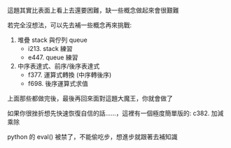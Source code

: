 這題其實比表面上看上去還要困難，缺一些概念做起來會很艱難

若完全沒想法，可以先去補一些概念再來挑戰:
1. 堆疊 stack 與佇列 queue
    - i213. stack 練習
    - e447. queue 練習
2. 中序表達式、前序/後序表達式
    - f377. 運算式轉換 (中序轉後序)
    - f698. 後序運算式求值

上面那些都做完後，最後再回來面對這題大魔王，你就會做了

如果你很挫折想先快速恢復自信的話......，這裡有一個極度簡單版的: c382. 加減乘除

python 的 eval() 被禁了，不能偷吃步，想進步就跟著去補知識